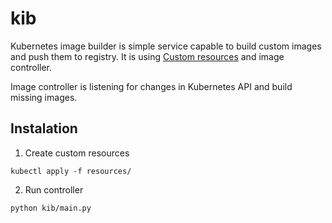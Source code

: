 # kib
Kubernetes image builder is simple service capable to build custom images and push them to registry. It is using [Custom resources](https://kubernetes.io/docs/concepts/api-extension/custom-resources/) and image controller.

Image controller is listening for changes in Kubernetes API and build missing images.

## Instalation

1. Create custom resources

```
kubectl apply -f resources/
```

2. Run controller

```
python kib/main.py
```
